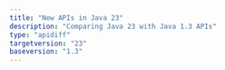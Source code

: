 ```yaml
---
title: "New APIs in Java 23"
description: "Comparing Java 23 with Java 1.3 APIs"
type: "apidiff"
targetversion: "23"
baseversion: "1.3"
---
```

